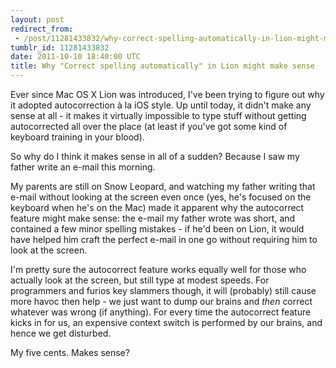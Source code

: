 ```yaml
---
layout: post
redirect_from:
 - /post/11281433832/why-correct-spelling-automatically-in-lion-might-make-se
tumblr_id: 11281433832
date: 2011-10-10 18:40:00 UTC
title: Why "Correct spelling automatically" in Lion might make sense
---
```


Ever since Mac OS X Lion was introduced, I've been trying to figure out why it adopted autocorrection à la iOS style. Up until today, it didn't make any sense at all - it makes it virtually impossible to type stuff without getting autocorrected all over the place (at least if you've got some kind of keyboard training in your blood).

So why do I think it makes sense in all of a sudden? Because I saw my father write an e-mail this morning.

My parents are still on Snow Leopard, and watching my father writing that e-mail without looking at the screen even once (yes, he's focused on the keyboard when he's on the Mac) made it apparent why the autocorrect feature might make sense: the e-mail my father wrote was short, and contained a few minor spelling mistakes - if he'd been on Lion, it would have helped him craft the perfect e-mail in one go without requiring him to look at the screen.

I'm pretty sure the autocorrect feature works equally well for those who actually look at the screen, but still type at modest speeds. For programmers and furios key slammers though, it will (probably) still cause more havoc then help - we just want to dump our brains and _then_ correct whatever was wrong (if anything). For every time the autocorrect feature kicks in for us, an expensive context switch is performed by our brains, and hence we get disturbed.

My five cents. Makes sense?
